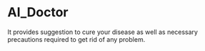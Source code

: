 # AI_Doctor
It provides suggestion to cure your disease as well as necessary precautions required to get rid of any problem.
